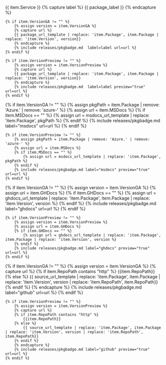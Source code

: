 <tr>
  <td>{{ item.Service }}</td>
  <td>
    {% capture label %} 
        {{ package_label }}
    {% endcapture %}

    {% if item.VersionGA != "" %}
        {% assign version = item.VersionGA %}
        {% capture url %}
        {{ package_url_template | replace: 'item.Package', item.Package | replace: 'item.Version', version}}
        {% endcapture %}
        {% include releases/pkgbadge.md  label=label url=url %}
    {% endif %}

    {% if item.VersionPreview != "" %}
        {% assign version = item.VersionPreview %}
        {% capture url %}
        {{ package_url_template | replace: 'item.Package', item.Package | replace: 'item.Version', version}}
        {% endcapture %}
        {% include releases/pkgbadge.md  label=label preview="true" url=url %}
    {% endif %}
  </td>
  <td>
    {% if item.VersionGA != "" %}
        {% assign pkgPath = item.Package | remove: 'Azure.' | remove: 'azure-' %}
        {% assign url = item.MSDocs %}
        {% if item.MSDocs == "" %}
            {% assign url = msdocs_url_template | replace: 'item.Package', pkgPath %}
        {% endif %}
        {% include releases/pkgbadge.md label="msdocs" url=url %}
    {% endif %}

    {% if item.VersionPreview != "" %}
        {% assign pkgPath = item.Package | remove: 'Azure.' | remove: 'azure-' %}
        {% assign url = item.MSDocs %}
        {% if item.MSDocs == "" %}
            {% assign url = msdocs_url_template | replace: 'item.Package', pkgPath %}
        {% endif %}
        {% include releases/pkgbadge.md label="msdocs" preview="true" url=url %}
    {% endif %}
  </td>
  <td>
    {% if item.VersionGA != "" %}
        {% assign version = item.VersionGA %}
        {% assign url = item.GHDocs %}
        {% if item.GHDocs == "" %}
            {% assign url = ghdocs_url_template | replace: 'item.Package', item.Package | replace: 'item.Version', version %}
        {% endif %}
        {% include releases/pkgbadge.md label="ghdocs" url=url %}
    {% endif %}

    {% if item.VersionPreview != "" %}
        {% assign version = item.VersionPreview %}
        {% assign url = item.GHDocs %}
        {% if item.GHDocs == "" %}
            {% assign url = ghdocs_url_template | replace: 'item.Package', item.Package | replace: 'item.Version', version %}
        {% endif %}
        {% include releases/pkgbadge.md label="ghdocs" preview="true" url=url %}
    {% endif %}
  </td>
  <td>
    {% if item.VersionGA != "" %}
        {% assign version = item.VersionGA %}
        {% capture url %}
        {% if item.RepoPath contains "http" %}
            {{item.RepoPath}}
        {% else %}
            {{ source_url_template | replace: 'item.Package', item.Package | replace: 'item.Version', version | replace: 'item.RepoPath', item.RepoPath}}
        {% endif %}
        {% endcapture %}
        {% include releases/pkgbadge.md label="github" url=url %}
    {% endif %}

    {% if item.VersionPreview != "" %}
        {% assign version = item.VersionPreview %}
        {% capture url %}
        {% if item.RepoPath contains "http" %}
            {{item.RepoPath}}
        {% else %}
            {{ source_url_template | replace: 'item.Package', item.Package | replace: 'item.Version', version | replace: 'item.RepoPath', item.RepoPath}}
        {% endif %}
        {% endcapture %}
        {% include releases/pkgbadge.md label="github" preview="true" url=url %}
    {% endif %}
  </td>
</tr>

